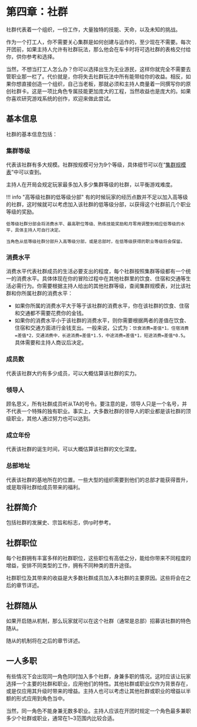 # 第四章：社群

社群代表着一个组织，一份工作，大量独特的技能、天命，以及未知的挑战。

作为一个打工人，你不需要关心集群是如何创建与运作的，至少现在不需要。每次开团前，如果主持人允许有社群玩法，那么他会在车卡时将可选社群的表格交付给你，供你参考和选择。

当然，不想当打工人怎么办？你可以选择出生为无业游民，这样你就完全不需要去管职业那一栏了。代价就是，你将失去社群玩法中所有能带给你的收益。相反，如果你想直接创造一个组织，自己当老板，那就必须和主持人商量着一同撰写你的原创社群卡。这是一项比角色专属技能更加庞大的工程，当然收益也是庞大的。如果你喜欢研究游戏系统的创作，欢迎来做此尝试。

## 基本信息

社群的基本信息包括：

### 集群等级

代表该社群有多大规模。社群按规模可分为9个等级，具体细节可以在“<a href="../../data/social/scaleList" target="_blank">集群规模表</a>”中可以查到。

主持人在开局会规定玩家最多加入多少集群等级的社群，以平衡游戏难度。

!!! info "高等级社群的低等级分部"
    有的时候玩家的经历点数并不足以加入高等级的社群，这时候就可以考虑加入该社群的低等级分部，以获得这个社群前几个职业等级的奖励。

    低等级社群分部会将消费水平、最高职位等级、熟练技能奖励和月零用调整到相应低等级的水平，具体主持人可自行决定。

    当角色从低等级社群分部升入高等级分部，或是总部时，在低等级获得的职业等级将会保留。

### 消费水平

消费水平代表社群成员的生活必要支出的程度，每个社群按照集群等级都有一个统一的消费水平。具体体现在你的冒险过程中在其他社群里的饮食、住宿和交通等生活必需行为。你需要根据主持人给出的其他社群等级，查阅集群规模表，对比该社群和你所属社群的消费水平：

* 如果你所属的消费水平大于等于该社群的消费水平，你在该社群的饮食、住宿和交通都不需要花费你的金钱。
* 如果你的消费水平小于该社群的消费水平，则你需要根据两者的差值在饮食、住宿和交通方面进行金钱支出。一般来说，公式为：`饮食消费=差值*1，住宿消费=差值*2，交通消费中，长途消费=差值*1.5，中途消费=差值*1，短途消费=差值*0.5`。具体需要和主持人商议后决定。

### 成员数

代表该社群大约有多少成员，可以大概估算该社群的实力。

### 领导人

顾名思义，所有社群成员听从TA的号令。要注意的是，领导人只是一个名号，并不代表一个特殊的独有职业。事实上，大多数社群的领导人的职业都是该社群的顶级职业，其他人通过努力也可以达到。

### 成立年份

代表该社群的诞生时间，可以大概估算该社群的文化深度。

### 总部地址

代表该社群的基地所在的位置。一些大型的组织需要到他们的总部才能获得晋升，或是取得社群给成员带来的福利。

## 社群简介

包括社群的发展史、宗旨和标志，供rp时参考。

## 社群职位

每个社群拥有丰富多样的社群职位，这些职位有高低之分，能给你带来不同程度的增益，安排不同类型的工作，拥有不同种类的晋升途径。

社群职位及其带来的收益是大多数社群成员加入本社群的主要原因。这些将会在之后的章节详述。

## 社群随从

如果开启随从机制，那么玩家就可以在这个社群（通常是总部）招募该社群的特色随从。

随从的机制将在之后的章节详述。

## 一人多职

有些情况下会出现同一角色同时加入多个社群，身兼多职的情况。这时应该让玩家选择一个主要的社群和职业，应用他们的特性。其他社群或职业仅作为背景存在，或是仅应用其升级时带来的增益。主持人也可以考虑让其他社群或职业的增益以半额的形式应用到角色当中。

当然，同一角色不能身兼无数多职业。主持人应该在开团时规定一个角色最多兼职多少个社群或职业，通常在1~3范围内比较合适。